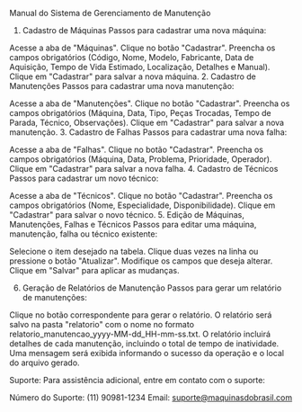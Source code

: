 Manual do Sistema de Gerenciamento de Manutenção
1. Cadastro de Máquinas
Passos para cadastrar uma nova máquina:

Acesse a aba de "Máquinas".
Clique no botão "Cadastrar".
Preencha os campos obrigatórios (Código, Nome, Modelo, Fabricante, Data de Aquisição, Tempo de Vida Estimado, Localização, Detalhes e Manual).
Clique em "Cadastrar" para salvar a nova máquina.
2. Cadastro de Manutenções
Passos para cadastrar uma nova manutenção:

Acesse a aba de "Manutenções".
Clique no botão "Cadastrar".
Preencha os campos obrigatórios (Máquina, Data, Tipo, Peças Trocadas, Tempo de Parada, Técnico, Observações).
Clique em "Cadastrar" para salvar a nova manutenção.
3. Cadastro de Falhas
Passos para cadastrar uma nova falha:

Acesse a aba de "Falhas".
Clique no botão "Cadastrar".
Preencha os campos obrigatórios (Máquina, Data, Problema, Prioridade, Operador).
Clique em "Cadastrar" para salvar a nova falha.
4. Cadastro de Técnicos
Passos para cadastrar um novo técnico:

Acesse a aba de "Técnicos".
Clique no botão "Cadastrar".
Preencha os campos obrigatórios (Nome, Especialidade, Disponibilidade).
Clique em "Cadastrar" para salvar o novo técnico.
5. Edição de Máquinas, Manutenções, Falhas e Técnicos
Passos para editar uma máquina, manutenção, falha ou técnico existente:

Selecione o item desejado na tabela.
Clique duas vezes na linha ou pressione o botão "Atualizar".
Modifique os campos que deseja alterar.
Clique em "Salvar" para aplicar as mudanças.

6. Geração de Relatórios de Manutenção
Passos para gerar um relatório de manutenções:

Clique no botão correspondente para gerar o relatório.
O relatório será salvo na pasta "relatorio" com o nome no formato relatorio_manutencao_yyyy-MM-dd_HH-mm-ss.txt.
O relatório incluirá detalhes de cada manutenção, incluindo o total de tempo de inatividade.
Uma mensagem será exibida informando o sucesso da operação e o local do arquivo gerado.

Suporte: Para assistência adicional, entre em contato com o suporte:

Número do Suporte: (11) 90981-1234
Email: suporte@maquinasdobrasil.com